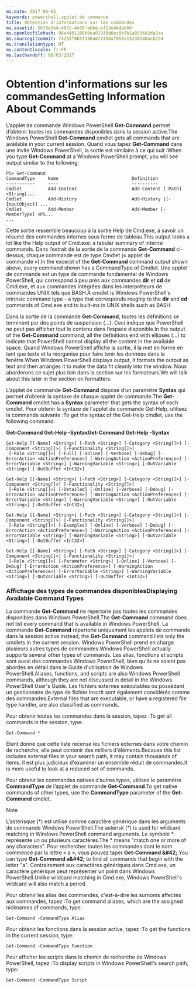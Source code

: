 ```yaml
---
ms.date: 2017-06-05
keywords: powershell,applet de commande
title: Obtention d'informations sur les commandes
ms.assetid: 56f8e5b4-d97c-4e59-abbe-bf13e464eb0d
ms.openlocfilehash: 98e449110860ea81939d6ec0b7b1a8534a2da2aa
ms.sourcegitcommit: 74255f0b5f386a072458af058a15240140acb294
ms.translationtype: HT
ms.contentlocale: fr-FR
ms.lasthandoff: 08/03/2017
---
```

# <a name="getting-information-about-commands"></a><span data-ttu-id="313ca-103">Obtention d'informations sur les commandes</span><span class="sxs-lookup"><span data-stu-id="313ca-103">Getting Information About Commands</span></span>
<span data-ttu-id="313ca-104">L’applet de commande Windows PowerShell **Get-Command** permet d’obtenir toutes les commandes disponibles dans la session active.</span><span class="sxs-lookup"><span data-stu-id="313ca-104">The Windows PowerShell **Get-Command** cmdlet gets all commands that are available in your current session.</span></span> <span data-ttu-id="313ca-105">Quand vous tapez **Get-Command** dans une invite Windows PowerShell, la sortie est similaire à ce qui suit :</span><span class="sxs-lookup"><span data-stu-id="313ca-105">When you type **Get-Command** at a Windows PowerShell prompt, you will see output similar to the following:</span></span>

```
PS> Get-Command
CommandType     Name                            Definition
-----------     ----                            ----------
Cmdlet          Add-Content                     Add-Content [-Path] <String[...
Cmdlet          Add-History                     Add-History [[-InputObject] ...
Cmdlet          Add-Member                      Add-Member [-MemberType] <PS...
...
```

<span data-ttu-id="313ca-106">Cette sortie ressemble beaucoup à la sortie Help de Cmd.exe, à savoir un résumé des commandes internes sous forme de tableau.</span><span class="sxs-lookup"><span data-stu-id="313ca-106">This output looks a lot like the Help output of Cmd.exe: a tabular summary of internal commands.</span></span> <span data-ttu-id="313ca-107">Dans l’extrait de la sortie de la commande **Get-Command** ci-dessus, chaque commande est de type Cmdlet (« applet de commande »).</span><span class="sxs-lookup"><span data-stu-id="313ca-107">In the excerpt of the **Get-Command** command output shown above, every command shown has a CommandType of Cmdlet.</span></span> <span data-ttu-id="313ca-108">Une applet de commande est un type de commande fondamental de Windows PowerShell, qui correspond à peu près aux commandes **dir** et **cd** de Cmd.exe, et aux commandes intégrées dans les interpréteurs de commandes UNIX tels que BASH.</span><span class="sxs-lookup"><span data-stu-id="313ca-108">A cmdlet is Windows PowerShell's intrinsic command type - a type that corresponds roughly to the **dir** and **cd** commands of Cmd.exe and to built-ins in UNIX shells such as BASH.</span></span>

<span data-ttu-id="313ca-109">Dans la sortie de la commande **Get-Command**, toutes les définitions se terminent par des points de suspension (...). Ceci indique que PowerShell ne peut pas afficher tout le contenu dans l’espace disponible.</span><span class="sxs-lookup"><span data-stu-id="313ca-109">In the output of the **Get-Command** command, all the definitions end with ellipses (...) to indicate that PowerShell cannot display all the content in the available space.</span></span> <span data-ttu-id="313ca-110">Quand Windows PowerShell affiche la sortie, il la met en forme en tant que texte et la réorganise pour faire tenir les données dans la fenêtre.</span><span class="sxs-lookup"><span data-stu-id="313ca-110">When Windows PowerShell displays output, it formats the output as text and then arranges it to make the data fit cleanly into the window.</span></span> <span data-ttu-id="313ca-111">Nous aborderons ce sujet plus loin dans la section sur les formateurs.</span><span class="sxs-lookup"><span data-stu-id="313ca-111">We will talk about this later in the section on formatters.</span></span>

<span data-ttu-id="313ca-112">L’applet de commande **Get-Command** dispose d’un paramètre **Syntax** qui permet d’obtenir la syntaxe de chaque applet de commande.</span><span class="sxs-lookup"><span data-stu-id="313ca-112">The **Get-Command** cmdlet has a **Syntax** parameter that gets the syntax of each cmdlet.</span></span> <span data-ttu-id="313ca-113">Pour obtenir la syntaxe de l'applet de commande Get-Help, utilisez la commande suivante :</span><span class="sxs-lookup"><span data-stu-id="313ca-113">To get the syntax of the Get-Help cmdlet, use the following command:</span></span>

<span data-ttu-id="313ca-114">**Get-Command Get-Help -Syntax**</span><span class="sxs-lookup"><span data-stu-id="313ca-114">**Get-Command Get-Help -Syntax**</span></span>

```
Get-Help [[-Name] <String>] [-Path <String>] [-Category <String[]>] [-Component <String[]>] [-Functionality <String[]>]
 [-Role <String[]>] [-Full] [-Online] [-Verbose] [-Debug] [-ErrorAction <ActionPreference>] [-WarningAction <ActionPreference>] [-ErrorVariable <String>] [-WarningVariable <String>] [-OutVariable <String>] [-OutBuffer <Int32>]

Get-Help [[-Name] <String>] [-Path <String>] [-Category <String[]>] [-Component <String[]>] [-Functionality <String[]>]
 [-Role <String[]>] [-Detailed] [-Online] [-Verbose] [-Debug] [-ErrorAction <ActionPreference>] [-WarningAction <ActionPreference>] [-ErrorVariable <String>] [-WarningVariable <String>] [-OutVariable <String>] [-OutBuffer <Int32>]

Get-Help [[-Name] <String>] [-Path <String>] [-Category <String[]>] [-Component <String[]>] [-Functionality <String[]>]
 [-Role <String[]>] [-Examples] [-Online] [-Verbose] [-Debug] [-ErrorAction <ActionPreference>] [-WarningAction <ActionPreference>] [-ErrorVariable <String>] [-WarningVariable <String>] [-OutVariable <String>] [-OutBuffer <Int32>]

Get-Help [[-Name] <String>] [-Path <String>] [-Category <String[]>] [-Component <String[]>] [-Functionality <String[]>]
 [-Role <String[]>] [-Parameter <String>] [-Online] [-Verbose] [-Debug] [-ErrorAction <ActionPreference>] [-WarningAction <ActionPreference>] [-ErrorVariable <String>] [-WarningVariable <String>] [-OutVariable <String>] [-OutBuffer <Int32>]
```

### <a name="displaying-available-command-types"></a><span data-ttu-id="313ca-115">Affichage des types de commandes disponibles</span><span class="sxs-lookup"><span data-stu-id="313ca-115">Displaying Available Command Types</span></span>
<span data-ttu-id="313ca-116">La commande **Get-Command** ne répertorie pas toutes les commandes disponibles dans Windows PowerShell.</span><span class="sxs-lookup"><span data-stu-id="313ca-116">The **Get-Command** command does not list every command that is available in Windows PowerShell.</span></span> <span data-ttu-id="313ca-117">La commande **Get-Command** répertorie uniquement les applets de commande dans la session active.</span><span class="sxs-lookup"><span data-stu-id="313ca-117">Instead, the **Get-Command** command lists only the cmdlets in the current session.</span></span> <span data-ttu-id="313ca-118">Windows PowerShell prend en charge plusieurs autres types de commandes.</span><span class="sxs-lookup"><span data-stu-id="313ca-118">Windows PowerShell actually supports several other types of commands.</span></span> <span data-ttu-id="313ca-119">Les alias, fonctions et scripts sont aussi des commandes Windows PowerShell, bien qu'ils ne soient pas abordés en détail dans le Guide d'utilisation de Windows PowerShell.</span><span class="sxs-lookup"><span data-stu-id="313ca-119">Aliases, functions, and scripts are also Windows PowerShell commands, although they are not discussed in detail in the Windows PowerShell User's Guide.</span></span> <span data-ttu-id="313ca-120">Les fichiers externes exécutables ou possédant un gestionnaire de type de fichier inscrit sont également considérés comme des commandes.</span><span class="sxs-lookup"><span data-stu-id="313ca-120">External files that are executable, or have a registered file type handler, are also classified as commands.</span></span>

<span data-ttu-id="313ca-121">Pour obtenir toutes les commandes dans la session, tapez :</span><span class="sxs-lookup"><span data-stu-id="313ca-121">To get all commands in the session, type:</span></span>

```
Get-Command *
```

<span data-ttu-id="313ca-122">Étant donné que cette liste recense les fichiers externes dans votre chemin de recherche, elle peut contenir des milliers d'éléments.</span><span class="sxs-lookup"><span data-stu-id="313ca-122">Because this list includes external files in your search path, it may contain thousands of items.</span></span> <span data-ttu-id="313ca-123">Il est plus judicieux d'examiner un ensemble réduit de commandes.</span><span class="sxs-lookup"><span data-stu-id="313ca-123">It is more useful to look at a reduced set of commands.</span></span>

<span data-ttu-id="313ca-124">Pour obtenir les commandes natives d’autres types, utilisez le paramètre **CommandType** de l’applet de commande **Get-Command**.</span><span class="sxs-lookup"><span data-stu-id="313ca-124">To get native commands of other types, use the **CommandType** parameter of the **Get-Command** cmdlet.</span></span>

> [!NOTE]
> <span data-ttu-id="313ca-125">L’astérisque (\*) est utilisé comme caractère générique dans les arguments de commande Windows PowerShell.</span><span class="sxs-lookup"><span data-stu-id="313ca-125">The asterisk (\*) is used for wildcard matching in Windows PowerShell command arguments.</span></span> <span data-ttu-id="313ca-126">Le symbole \* représente un ou plusieurs caractères.</span><span class="sxs-lookup"><span data-stu-id="313ca-126">The \* means "match one or more of any characters".</span></span> <span data-ttu-id="313ca-127">Pour rechercher toutes les commandes dont le nom commence par la lettre « a », vous pouvez taper **Get-Command \&#42;**.</span><span class="sxs-lookup"><span data-stu-id="313ca-127">You can type **Get-Command a\&#42;** to find all commands that begin with the letter "a".</span></span> <span data-ttu-id="313ca-128">Contrairement aux caractères génériques dans Cmd.exe, un caractère générique peut représenter un point dans Windows PowerShell.</span><span class="sxs-lookup"><span data-stu-id="313ca-128">Unlike wildcard matching in Cmd.exe, Windows PowerShell's wildcard will also match a period.</span></span>

<span data-ttu-id="313ca-129">Pour obtenir les alias des commandes, c'est-à-dire les surnoms affectés aux commandes, tapez :</span><span class="sxs-lookup"><span data-stu-id="313ca-129">To get command aliases, which are the assigned nicknames of commands, type:</span></span>

```
Get-Command -CommandType Alias
```

<span data-ttu-id="313ca-130">Pour obtenir les fonctions dans la session active, tapez :</span><span class="sxs-lookup"><span data-stu-id="313ca-130">To get the functions in the current session, type:</span></span>

```
Get-Command -CommandType Function
```

<span data-ttu-id="313ca-131">Pour afficher les scripts dans le chemin de recherche de Windows PowerShell, tapez :</span><span class="sxs-lookup"><span data-stu-id="313ca-131">To display scripts in Windows PowerShell's search path, type:</span></span>

```
Get-Command -CommandType Script
```

